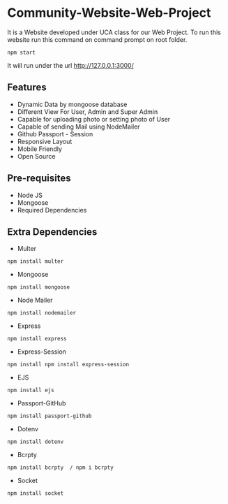 # Community-Website-Web-Project

It is a Website developed under UCA class for our Web Project.
To run this website run this command on command prompt on root folder.
```
npm start
```
It will run under the url http://127.0.0.1:3000/

Features
--------
- Dynamic Data by mongoose database
- Different View For User, Admin and Super Admin
- Capable for uploading photo or setting photo of User
- Capable of sending Mail using NodeMailer
- Github Passport - Session
- Responsive Layout
- Mobile Friendly
- Open Source


Pre-requisites
--------------

- Node JS
- Mongoose
- Required Dependencies


Extra Dependencies
------------------
- Multer
````
npm install multer
````
- Mongoose
```
npm install mongoose
```
- Node Mailer
```
npm install nodemailer
```
- Express
```
npm install express
```
- Express-Session
```
npm install npm install express-session
```
- EJS
```
npm install ejs
```
- Passport-GitHub
```
npm install passport-github
```
- Dotenv
```
npm install dotenv
```
- Bcrpty
```
npm install bcrpty  / npm i bcrpty
```
- Socket
```
npm install socket
```
